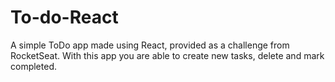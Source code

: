 # To-do-React

A simple ToDo app made using React, provided as a challenge from RocketSeat. With this app you are able to create new tasks, delete and mark completed.
